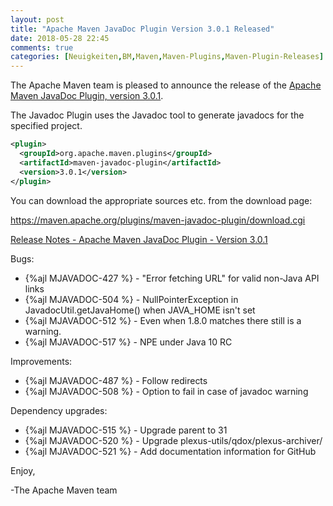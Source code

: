 ```yaml
---
layout: post
title: "Apache Maven JavaDoc Plugin Version 3.0.1 Released"
date: 2018-05-28 22:45
comments: true
categories: [Neuigkeiten,BM,Maven,Maven-Plugins,Maven-Plugin-Releases]
---
```

The Apache Maven team is pleased to announce the release of the 
[Apache Maven JavaDoc Plugin, version 3.0.1](https://maven.apache.org/plugins/maven-javadoc-plugin).

The Javadoc Plugin uses the Javadoc tool to generate javadocs for the
specified project. 


``` xml
<plugin>
  <groupId>org.apache.maven.plugins</groupId>
  <artifactId>maven-javadoc-plugin</artifactId>
  <version>3.0.1</version>
</plugin>
```

You can download the appropriate sources etc. from the download page:

https://maven.apache.org/plugins/maven-javadoc-plugin/download.cgi

<!-- more -->

[Release Notes - Apache Maven JavaDoc Plugin - Version 3.0.1](https://issues.apache.org/jira/secure/ReleaseNote.jspa?projectId=12317529&version=12342283)

Bugs:

 * {%ajl MJAVADOC-427 %} - "Error fetching URL" for valid non-Java API links
 * {%ajl MJAVADOC-504 %} - NullPointerException in JavadocUtil.getJavaHome() when JAVA_HOME isn't set
 * {%ajl MJAVADOC-512 %} - Even when <javadocVersion>1.8.0</javadocVersion> matches there still is a warning.
 * {%ajl MJAVADOC-517 %} - NPE under Java 10 RC

Improvements:

 * {%ajl MJAVADOC-487 %} - Follow redirects
 * {%ajl MJAVADOC-508 %} - Option to fail in case of javadoc warning

Dependency upgrades:

 * {%ajl MJAVADOC-515 %} - Upgrade parent to 31
 * {%ajl MJAVADOC-520 %} - Upgrade plexus-utils/qdox/plexus-archiver/
 * {%ajl MJAVADOC-521 %} - Add documentation information for GitHub


Enjoy,

-The Apache Maven team 
